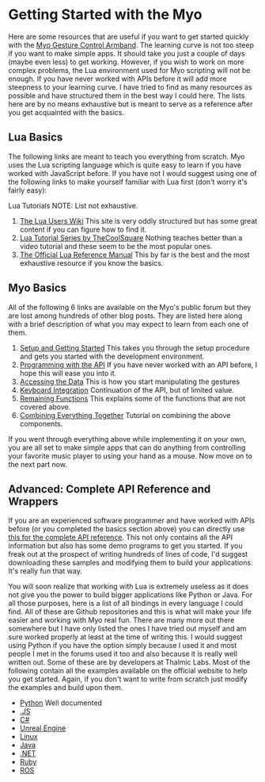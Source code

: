 # Getting Started with the Myo
Here are some resources that are useful if you want to get started quickly with the [Myo Gesture Control Armband](https://www.myo.com/). The learning curve is not too steep if you want to make simple apps. It should take you just a couple of days (maybe even less) to get working. However, if you wish to work on more complex problems, the Lua environment used for Myo scripting will not be enough. If you have never worked with APIs before it will add more steepness to your learning curve. I have tried to find as many resources as possible and have structured them in the best way I could here. The lists here are by no means exhaustive but is meant to serve as a reference after you get acquainted with the basics.

## Lua Basics
The following links are meant to teach you everything from scratch. Myo uses the Lua scripting language which is quite easy to learn if you have worked with JavaScript before. If you have not I would suggest using one of the following links to make yourself familiar with Lua first (don't worry it's fairly easy):

Lua Tutorials
NOTE: List not exhaustive.

1. [The Lua Users Wiki](http://lua-users.org/wiki/LuaDirectory)
This site is very oddly structured but has some great content if you can figure how to find it.
2. [Lua Tutorial Series by TheCoolSquare](https://www.youtube.com/watch?v=dA9tcPeZa8k&list=PL5D2E7A4DD535E276)
Nothing teaches better than a video tutorial and these seem to be the most popular ones.
3. [The Official Lua Reference Manual](http://www.lua.org/manual/5.3/)
This by far is the best and the most exhaustive resource if you know the basics.

## Myo Basics
All of the following 6 links are available on the Myo's public forum but they are lost among hundreds of other blog posts. They are listed here along with a brief description of what you may expect to learn from each one of them.

1. [Setup and Getting Started](http://developerblog.myo.com/getting-started-myo-scripts-part-1/)
This takes you through the setup procedure and gets you started with the development environment.
2. [Programming with the API](http://developerblog.myo.com/getting-started-myo-scripts-part-2/)
If you have never worked with an API before, I hope this will ease you into it.
3. [Accessing the Data](http://developerblog.myo.com/getting-started-myo-scripts-part-3/)
This is how you start manipulating the gestures
4. [Keyboard Integration](http://developerblog.myo.com/getting-started-myo-scripts-part-4/)
Continuation of the API, but of limited value.
5. [Remaining Functions](http://developerblog.myo.com/getting-started-myo-scripts-part-5/)
This explains some of the functions that are not covered above.
6. [Combining Everything Together](http://developerblog.myo.com/getting-started-myo-scripts-part-6/)
Tutorial on combining the above components.

If you went through everything above while implementing it on your own, you are all set to make simple apps that can do anything from controlling your favorite music player to using your hand as a mouse. Now move on to the next part now.

## Advanced: Complete API Reference and Wrappers
If you are an experienced software programmer and have worked with APIs before (or you completed the basics section above) you can directly use [this for the complete API reference](https://developer.thalmic.com/docs/api_reference/platform/index.html). This not only contains all the API information but also has some demo programs to get you started. If you freak out at the prospect of writing hundreds of lines of code, I'd suggest downloading these samples and modifying them to build your applications. It's really fun that way.

You will soon realize that working with Lua is extremely useless as it does not give you the power to build bigger applications like Python or Java. For all those purposes, here is a list of all bindings in every language I could find. All of these are Github repositories and this is what will make your life easier and working with Myo real fun. There are many more out there somewhere but I have only listed the ones I have tried out myself and am sure worked properly at least at the time of writing this. I would suggest using Python if you have the option simply because I used it and most people I met in the forums used it too and also because it is really well written out. Some of these are by developers at Thalmic Labs. Most of the following contain all the examples available on the official website to help you get started. Again, if you don't want to write from scratch just modify the examples and build upon them.

- [Python](https://github.com/NiklasRosenstein/myo-python) Well documented
- [.JS](https://github.com/thalmiclabs/myo.js)
- [C#](https://github.com/tayfuzun/MyoSharp)
- [Unreal Engine](https://github.com/getnamo/myo-ue4)
- [Linux](https://github.com/freehaha/myo4l)
- [Java](https://github.com/NicholasAStuart/myo-java)
- [.NET](https://github.com/rtlayzell/Myo.Net)
- [Ruby](https://github.com/uetchy/myo-ruby)
- [ROS](https://github.com/roboTJ101/ros_myo)
